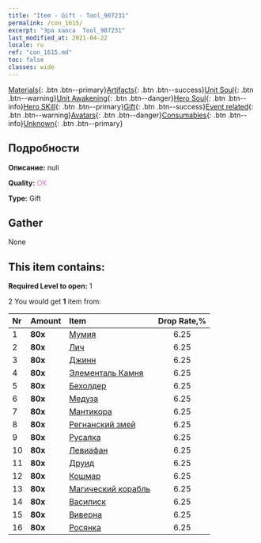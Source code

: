 ```yaml
---
title: "Item - Gift - Tool_907231"
permalink: /con_1615/
excerpt: "Эра хаоса  Tool_907231"
last_modified_at: 2021-04-22
locale: ru
ref: "con_1615.md"
toc: false
classes: wide
---
```

 [Materials](/ItemsRU/){: .btn .btn--primary}[Artifacts](/ItemsRU/Artifacts/){: .btn .btn--success}[Unit Soul](/ItemsRU/UnitSoul/){: .btn .btn--warning}[Unit Awakening](/ItemsRU/UnitAwakening/){: .btn .btn--danger}[Hero Soul](/ItemsRU/HeroSoul/){: .btn .btn--info}[Hero SKill](/ItemsRU/HeroSkill/){: .btn .btn--primary}[Gift](/ItemsRU/Gift/){: .btn .btn--success}[Event related](/ItemsRU/Events/){: .btn .btn--warning}[Avatars](/ItemsRU/Avatars/){: .btn .btn--danger}[Consumables](/ItemsRU/Consumables/){: .btn .btn--info}[Unknown](/ItemsRU/Unknown/){: .btn .btn--primary}

## Подробности
 **Описание:** null

 **Quality:** <span style="color: #DA70D6">OK</span>

 **Type:** Gift

## Gather

  None

## This item contains:

 **Required Level to open:** 1

 2 You would get **1** item  from:

  | Nr | Amount |     Item    | Drop Rate,% |
  |:---|:-------|:------------|:---------:|
  | 1 |  **80x** | [Мумия](/ru/Items/unt_215/) | 6.25 | 
  | 2 |  **80x** | [Лич](/ru/Items/unt_212/) | 6.25 | 
  | 3 |  **80x** | [Джинн](/ru/Items/unt_239/) | 6.25 | 
  | 4 |  **80x** | [Элементаль Камня](/ru/Items/unt_266/) | 6.25 | 
  | 5 |  **80x** | [Бехолдер](/ru/Items/unt_246/) | 6.25 | 
  | 6 |  **80x** | [Медуза](/ru/Items/unt_247/) | 6.25 | 
  | 7 |  **80x** | [Мантикора](/ru/Items/unt_249/) | 6.25 | 
  | 8 |  **80x** | [Регнанский змей](/ru/Items/unt_276/) | 6.25 | 
  | 9 |  **80x** | [Русалка](/ru/Items/unt_277/) | 6.25 | 
  | 10 |  **80x** | [Левиафан](/ru/Items/unt_280/) | 6.25 | 
  | 11 |  **80x** | [Друид](/ru/Items/unt_206/) | 6.25 | 
  | 12 |  **80x** | [Кошмар](/ru/Items/unt_233/) | 6.25 | 
  | 13 |  **80x** | [Магический корабль](/ru/Items/unt_242/) | 6.25 | 
  | 14 |  **80x** | [Василиск](/ru/Items/unt_256/) | 6.25 | 
  | 15 |  **80x** | [Виверна](/ru/Items/unt_258/) | 6.25 | 
  | 16 |  **80x** | [Росянка](/ru/Items/unt_260/) | 6.25 | 
